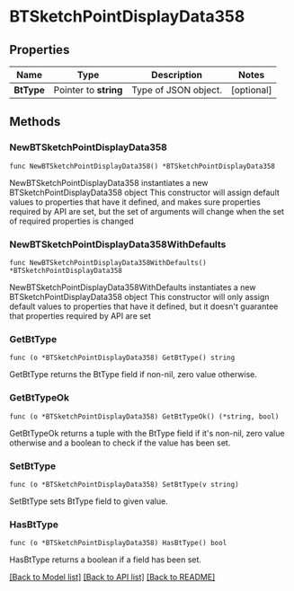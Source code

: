 # BTSketchPointDisplayData358

## Properties

Name | Type | Description | Notes
------------ | ------------- | ------------- | -------------
**BtType** | Pointer to **string** | Type of JSON object. | [optional] 

## Methods

### NewBTSketchPointDisplayData358

`func NewBTSketchPointDisplayData358() *BTSketchPointDisplayData358`

NewBTSketchPointDisplayData358 instantiates a new BTSketchPointDisplayData358 object
This constructor will assign default values to properties that have it defined,
and makes sure properties required by API are set, but the set of arguments
will change when the set of required properties is changed

### NewBTSketchPointDisplayData358WithDefaults

`func NewBTSketchPointDisplayData358WithDefaults() *BTSketchPointDisplayData358`

NewBTSketchPointDisplayData358WithDefaults instantiates a new BTSketchPointDisplayData358 object
This constructor will only assign default values to properties that have it defined,
but it doesn't guarantee that properties required by API are set

### GetBtType

`func (o *BTSketchPointDisplayData358) GetBtType() string`

GetBtType returns the BtType field if non-nil, zero value otherwise.

### GetBtTypeOk

`func (o *BTSketchPointDisplayData358) GetBtTypeOk() (*string, bool)`

GetBtTypeOk returns a tuple with the BtType field if it's non-nil, zero value otherwise
and a boolean to check if the value has been set.

### SetBtType

`func (o *BTSketchPointDisplayData358) SetBtType(v string)`

SetBtType sets BtType field to given value.

### HasBtType

`func (o *BTSketchPointDisplayData358) HasBtType() bool`

HasBtType returns a boolean if a field has been set.


[[Back to Model list]](../README.md#documentation-for-models) [[Back to API list]](../README.md#documentation-for-api-endpoints) [[Back to README]](../README.md)


